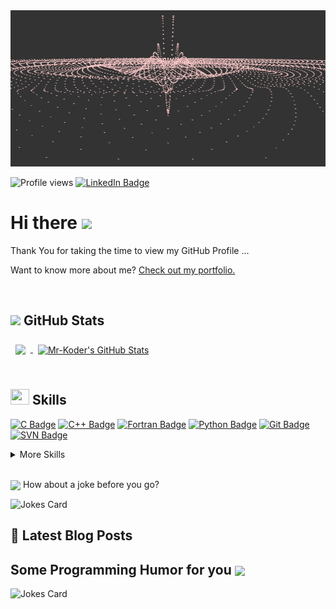 <!--- Default
- 👋 Hi, I’m @Mr-Koder
- 👀 I’m interested in ...
- 🌱 I’m currently learning ...
- 💞️ I’m looking to collaborate on ...
- 📫 How to reach me ...

<!---
Mr-Koder/Mr-Koder is a ✨ special ✨ repository because its `README.md` (this file) appears on your GitHub profile.
You can click the Preview link to take a look at your changes.
--->

<img src="https://github.com/Mr-Koder/Mr-Koder/blob/main/image/header.gif" height = "250" width="800" />

<!---[![Visits Badge](https://badges.pufler.dev/visits/Mr-Koder/Mr-Koder)](https://Mr-Koder.github.io)--->
![Profile views](https://gpvc.arturio.dev/Mr-Koder)
[![LinkedIn Badge](https://img.shields.io/badge/LinkedIn-Profile-informational?style=flat&logo=linkedin&logoColor=white&color=0D76A8)](https://www.linkedin.com/)

<h1> Hi there <img src = "https://raw.githubusercontent.com/MartinHeinz/MartinHeinz/master/wave.gif" width = 30px> </h1>
Thank You for taking the time to view my GitHub Profile ...

Want to know more about me? [Check out my portfolio.](https://Mr-Koder.github.io)

<!--- ![GitHub metrics](https://metrics.lecoq.io/Mr-koder) --->
<br>

<!--- ## &#x1f4c8; GitHub Stats (old one) --->
## <img src='https://media1.giphy.com/media/du3J3cXyzhj75IOgvA/giphy.gif?cid=ecf05e47x2g034i9pzwtzzsd3xgg2w9nr94t4tflbbgo3008&rid=giphy.gif' width='30px'> GitHub Stats

<a href="https://github.com/Mr-Koder">
  <img align="center" style="margin:0.5rem" src="https://github-readme-stats.vercel.app/api/top-langs/?username=Mr-Koder&hide=html,css&title_color=ffffff&text_color=c9cacc&icon_color=4AB197&bg_color=1A2B34" />
</a>

<a href="https://github.com/Mr-Koder">
  <img align="center" style="margin:0.5rem" src="https://github-readme-stats.vercel.app/api?username=Mr-Koder&show_icons=true&line_height=27&count_private=true&title_color=ffffff&text_color=c9cacc&icon_color=4AB097&bg_color=1A2B34" alt="Mr-Koder's GitHub Stats" />
</a>

<br>
<br>

<!--- ## 💼 Skills (old one) --->
## <img src = "https://media2.giphy.com/media/QssGEmpkyEOhBCb7e1/giphy.gif?cid=ecf05e47a0n3gi1bfqntqmob8g9aid1oyj2wr3ds3mg700bl&rid=giphy.gif" height = 25px width = 30px> Skills

[![C Badge](https://img.shields.io/badge/Code-C-informational?style=flat&logo=C&logoColor=white&color=4AB197)](https://www.cprogramming.com)
[![C++ Badge](https://img.shields.io/badge/Code-C++-informational?style=flat&logo=C%2B%2B&logoColor=white&color=4AB197)](https://www.w3schools.com/cpp)
[![Fortran Badge](https://img.shields.io/badge/Code-Fortran-informational?style=flat&logo=Fortran&logoColor=white&color=4AB197)](https://fortran-lang.org)
[![Python Badge](https://img.shields.io/badge/Code-Python-informational?style=flat&logo=Python&logoColor=white&color=4AB197)](https://www.python.org)
[![Git Badge](https://img.shields.io/badge/Code-Git-informational?style=flat&logo=Git&logoColor=white&color=4AB197)](https://git-scm.com)
[![SVN Badge](https://img.shields.io/badge/Code-SVN-informational?style=flat&logo=subversion&logoColor=white&color=4AB197)](https://subversion.apache.org)

<details>
<summary>More Skills</summary>
<br>

[![GitHub](https://img.shields.io/badge/Tools-GitHub-informational?style=flat&logo=GitHub&logoColor=white&color=4AB197)](https://github.com/)
[![GitLab](https://img.shields.io/badge/Tools-GitLab-informational?style=flat&logo=GitLab&logoColor=white&color=4AB197)](https://about.gitlab.com/)
[![BitBucket](https://img.shields.io/badge/Tools-Bitbucket-informational?style=flat&logo=Bitbucket&logoColor=white&color=4AB197)](https://bitbucket.org/)

</details>

<br>

<!--- Don't use now ...
## 📣 How about an Office quote before you go?

> {office_quote}
>
> <p>{office_character}</p>

<br>
--->

<!--- ## 📣 How about this before you go?  (old one) --->
<img align ='center' src='https://media2.giphy.com/media/UQDSBzfyiBKvgFcSTw/giphy.gif?cid=ecf05e47p3cd513axbek3f56ti3jzizq8hincw20jauyyfyw&rid=giphy.gif' width = '30px'> How about a joke before you go?

![Jokes Card](https://readme-jokes.vercel.app/api?hideBorder&bgColor=none)


## 📝 Latest Blog Posts


<!-- BLOG-POST-LIST:START -->

<!-- BLOG-POST-LIST:END -->

<h2> Some Programming Humor for you <img align ='center' src='https://media2.giphy.com/media/UQDSBzfyiBKvgFcSTw/giphy.gif?cid=ecf05e47p3cd513axbek3f56ti3jzizq8hincw20jauyyfyw&rid=giphy.gif' width = '32px'></h2>

<img src="https://readme-jokes.vercel.app/api" alt="Jokes Card" height = '200px' width = '800px'>


